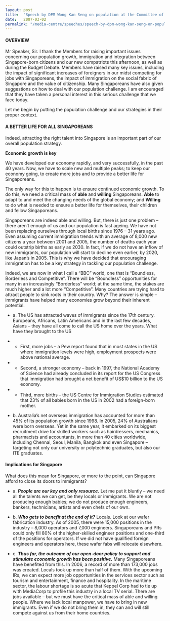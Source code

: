 ```yaml
---
layout: post
title:  "Speech by DPM Wong Kan Seng on population at the Committee of Supply"
date:   2007-03-02
permalink: "/media-centre/speeches/speech-by-dpm-wong-kan-seng-on-population-8july"
---
```


#### **OVERVIEW**

Mr Speaker, Sir. I thank the Members for raising important issues concerning our population growth, immigration and integration between Singapore-born citizens and our new compatriots this afternoon, as well as during the Budget Debate. Members have raised many key issues, including the impact of significant increases of foreigners in our midst competing for jobs with Singaporeans, the impact of immigration on the social fabric of Singapore and the value of citizenship. Many Singaporeans have also given suggestions on how to deal with our population challenge. I am encouraged that they have taken a personal interest in this serious challenge that we face today.

Let me begin by putting the population challenge and our strategies in their proper context.

#### **A BETTER LIFE FOR ALL SINGAPOREANS**

Indeed, attracting the right talent into Singapore is an important part of our overall population strategy. 

**Economic growth is key** 

We have developed our economy rapidly, and very successfully, in the past 40 years. Now, we have to scale new and multiple peaks; to keep our economy going, to create more jobs and to provide a better life for Singaporeans.

The only way for this to happen is to ensure continued economic growth. To do this, we need a critical mass of **able** and **willing** Singaporeans. **Able** to adapt to and meet the changing needs of the global economy; and **Willing** to do what is needed to ensure a better life for themselves, their children and fellow Singaporeans.

Singaporeans are indeed able and willing. But, there is just one problem – there aren’t enough of us and our population is fast ageing. We have not been replacing ourselves through local births since 1976 – 31 years ago. Even assuming current immigration trends with an average of 8,000 new citizens a year between 2001 and 2005, the number of deaths each year could outstrip births as early as 2030. In fact, if we do not have an inflow of new immigrants, our population will start to decline even earlier, by 2020, like Japan’s in 2005. This is why we have decided that encouraging immigration has to be a key strategy in tackling our population challenge. 

Indeed, we are now in what I call a “BBC” world, one that is “Boundless, Borderless and Competitive”. There will be “Boundless” opportunities for many in an increasingly “Borderless” world; at the same time, the stakes are much higher and a lot more “Competitive”. Many countries are trying hard to attract people to sink roots in their country. Why? The answer is simple – immigrants have helped many economies grow beyond their inherent potential. 


* a. The US has attracted waves of immigrants since the 17th century. Europeans, Africans, Latin Americans and in the last few decades, Asians – they have all come to call the US home over the years. What have they brought to the US

* * First, more jobs – a Pew report found that in most states in the US where immigration levels were high, employment prospects were above national average.

* * Second, a stronger economy – back in 1997, the National Academy of Science had already concluded in its report for the US Congress that immigration had brought a net benefit of US$10 billion to the US economy.

* * Third, more births – the US Centre for Immigration Studies estimated that 23% of all babies born in the US in 2002 had a foreign-born mother.

* b. Australia’s net overseas immigration has accounted for more than 45% of its population growth since 1998. In 2005, 24% of Australians were born overseas. Yet in the same year, it embarked on its biggest recruitment drive for skilled workers such as hairdressers, mechanics, pharmacists and accountants, in more than 40 cities worldwide, including Chennai, Seoul, Manila, Bangkok and even Singapore – targeting not only our university or polytechnic graduates, but also our ITE graduates.

#### **Implications for Singapore** 

What does this mean for Singapore, or more to the point, can Singapore afford to close its doors to immigrants? 

* a. _**People are our key and only resource.**_ Let me put it bluntly – we need all the talents we can get, be they locals or immigrants. We are not producing enough babies; we do not produce enough engineers, bankers, technicians, artists and even chefs of our own.

* b. _**Who gets to benefit at the end of it?**_ Locals. Look at our wafer fabrication industry. As of 2005, there were 15,000 positions in the industry – 8,000 operators and 7,000 engineers. Singaporeans and PRs could only fill 80% of the higher-skilled engineer positions and one-third of the positions for operators. If we did not have qualified foreign engineers and operators here, these wafer fabs will relocate elsewhere.

* c. _**Thus far, the outcome of our open-door policy to support and stimulate economic growth has been positive.**_ Many Singaporeans have benefited from this. In 2006, a record of more than 173,000 jobs was created. Locals took up more than half of them. With the upcoming IRs, we can expect more job opportunities in the services sector such as tourism and entertainment, finance and hospitality. In the maritime sector, the labour shortage is so acute that Keppel Corp had to tie up with MediaCorp to profile this industry in a local TV serial. There are jobs available – but we must have the critical mass of able and willing people. Where we lack local manpower, we have to bring in new immigrants. Even if we do not bring them in, they can and will still compete against us from their home countries.
